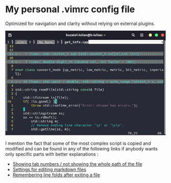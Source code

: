 # My personal .vimrc config file

Optimized for navigation and clarity without relying on external plugins.

![appearance](Pictures/vim.png)

I mention the fact that some of the most complex script is copied and modified and can be found in any of the following links if anybody wants only specific parts with better explanations :  
* [Showing tab numbers / not showing the whole path of the file](https://vim.fandom.com/wiki/Show_tab_number_in_your_tab_line)
* [Settings for editing markdown files](https://secluded.site/vim-as-a-markdown-editor/)
* [Remembering line folds after exiting a file](https://stackoverflow.com/questions/37552913/vim-how-to-keep-folds-on-save)
